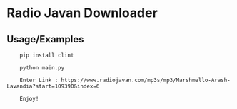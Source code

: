 # Radio Javan Downloader
## Usage/Examples

```
    pip install clint

    python main.py 

    Enter Link : https://www.radiojavan.com/mp3s/mp3/Marshmello-Arash-Lavandia?start=109390&index=6
    
    Enjoy!
```

